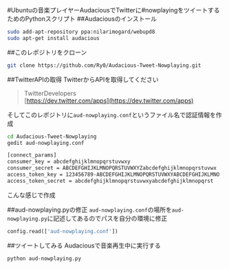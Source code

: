 #Ubuntuの音楽プレイヤーAudaciousでTwitterに#nowplayingをツイートするためのPythonスクリプト
##Audaciousのインストール
```bash
sudo add-apt-repository ppa:nilarimogard/webupd8
sudo apt-get install audacious
```

##このレポジトリをクローン

```bash
git clone https://github.com/Ry0/Audacious-Tweet-Nowplaying.git
```

##TwitterAPIの取得
TwitterからAPIを取得してください

>TwitterDevelopers  
>[https://dev.twitter.com/apps](https://dev.twitter.com/apps)

そしてこのレポジトリに`aud-nowplaying.conf`というファイル名で認証情報を作成

```bash
cd Audacious-Tweet-Nowplaying
gedit aud-nowplaying.conf
```

```html
[connect_params]
consumer_key = abcdefghijklmnopqrstuvwxy
consumer_secret = ABCDEFGHIJKLMNOPQRSTUVWXYZabcdefghijklmnopqrstuvwx
access_token_key = 123456789-ABCDEFGHIJKLMNOPQRSTUVWXYABCDEFGHIJKLMNO
access_token_secret = abcdefghijklmnopqrstuvwxyabcdefghijklmnopqrst
```

こんな感じで作成

##aud-nowplaying.pyの修正
`aud-nowplaying.conf`の場所を`aud-nowplaying.py`に記述してあるのでパスを自分の環境に修正

```python
config.read(['aud-nowplaying.conf'])
```

##ツイートしてみる
Audaciousで音楽再生中に実行する

```bash
python aud-nowplaying.py
```